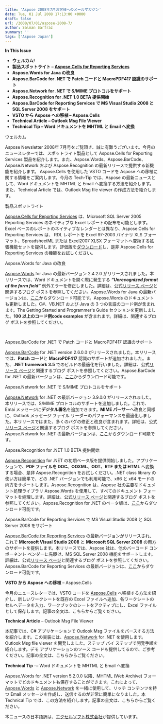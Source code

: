 ```yaml
---
title: 'Aspose 2008年7月お客様へのメールマガジン'
date: Tue, 01 Jul 2008 17:13:00 +0000
draft: false
url: /2008/07/01/aspose-2008-7/
author: Salman Sarfraz
summary: ''
tags: ['Aspose Japan']
---
```


**In This Issue**

*   **ウェルカム!**
*   **製品スポットライト – [Aspose.Cells for Reporting Services][1]**
*   **Aspose.Words for Java の改良**
*   **Aspose.BarCode for .NET で Patch コードと MacroPDF417 認識のサポート**
*   **Aspose.Network for .NET で S/MIME プロトコルをサポート**
*   **Aspose.Recognition for .NET 1.0 BETA 提供開始**
*   **Aspose.BarCode for Reporting Services で MS Visual Studio 2008 と SQL Server 2008 をサポート**
*   **VSTO から Aspose への移植 – Aspose.Cells**
*   **Technical Article – Outlook Msg File Viewer**
*   **Technical Tip – Word ドキュメントを MHTML と Email へ変換**

ウェルカム

Aspose Newsletter 2008年 7月号をご覧頂き、誠に有難うございます。今月のニュースレターでは、スポットライト製品として Aspose.Cells for Reporting Services 製品を紹介します。また、Aspose.Words、Aspose.BarCode、Aspose.Network および Aspose.Recognition の最新リリースで提供する新機能を紹介します。 Aspose.Cells を使用した VSTO コードを Aspose への移植に関する情報をご案内します。今月の Tech-Tip では、Aspose の最新ニュースとして、Word ドキュメントを MHTML と Email へ変換する方法を紹介します。また、Technical Article では、Outlook Msg file viewer の作成方法を紹介します。

製品スポットライト

[Aspose.Cells for Reporting Services][2] は、Microsoft SQL Server 2005 Reporting Services のネイティブな Excel レポートの配布を可能とします。 Excel ベースのレポートのネイティブなレンダーとは異なり、Aspose.Cells for Reporting Services は、 RDL レポートを Excel 97-2003 バイナリ XLS フォーマット、SpreadsheetML または Excel2007 XLSX フォーマットへ変換する拡張機能セットを提供します。評価版を[ダウンロード][3]し、是非 Aspose.Cells for Reporting Services の機能をお試しください。

Aspose.Words for Java の改良

[Aspose.Words][4] for Java の最新バージョン 2.4.2.0 がリリースされました。本リリースでは、Word ドキュメントを開く際に発生する **_“Unrecognized format of the form field”_** 例外エラーを修正しました。詳細は、公式[リリース ページ][5]と関連するブログ ポストを参照してください。Aspose.Words for Java の最新バージョンは、[ここ][6]からダウンロード可能です。Aspose.Words のドキュメントも更新しました。C#、VB.NET および Java の 3 つの言語のコード例が含まれます。The Getting Started and Programmer's Guide セクションを更新しました。**100 以上のコード例code examples** が含まれます。詳細は、関連するブログ ポストを参照してください。

[  
](http://www.aspose.com/categories/ssrs-rendering-extensions/aspose.words-for-reporting-services/default.aspx)[](https://docs.aspose.com/display/wordsjava/Home)[][7]

Aspose.BarCode for .NET で Patch コードと MacroPDF417 認識のサポート

[Aspose.BarCode][8] for .NET version 2.6.0.0 がリリースされました。本リリースでは、**Patch コード**と **MacroPDF417** 認識のサポートが追加されました。また、**.NET framework 3.5** でのビルドの最適化を行いました。詳細は、公式[リリース ページ][9]と関連するブログ ポストを参照してください。Aspose.BarCode for .NET の最新バージョンは、[ここ][10]からダウンロード可能です。  

Aspose.Network for .NET で S/MIME プロトコルをサポート

[Aspose.Network][11] for .NET の最新バージョン 3.9.0.0 がリリースされました。本リリースでは、S/MIME プロトコルのサポートを追加しました。これで、Emai メッセージに**デジタル署名**を追加できます。**MIME パーサー**へ改良と同様に、Outlook メッセージ ファイル リーダーのパフォーマンスを最適化しました。本リリースではまた、多くのバグの修正と改良が含まれます。詳細は、公式[リリース ページ][12]と関連するブログ ポストを参照してください。Aspose.Network for .NET の最新バージョンは、[ここ][13]からダウンロード可能です。

[](http://www.aspose.com/categories/utility-components/aspose.network-for-.net/default.aspx)

Aspose.Recognition for .NET 1.0 BETA 提供開始

[Aspose.Recognition][14] for .NET の初期ベータ版を提供開始しました。アプリケーションで、**PDF ファイルを DOC、OOXML、ODT、RTF または HTML** へ変換する場合、是非 Aspose.Recognition をお試しください。.NET class library の使い方は簡単で、どの .NET バージョンでも利用可能で、x86 と x64 モードの両方をサポートします。Aspose.Recognition は、Aspose 社の主要なドキュメント処理ライブラリ Aspose.Words を使用して、すべてのドキュメント フォーマットを処理します。詳細は、公式[リリース ページ][15]と関連するブログ ポストを参照してください。Aspose.Recognition for .NET のベータ版は、[ここ][16]からダウンロード可能です。  

Aspose.BarCode for Reporting Services で MS Visual Studio 2008 と SQL Server 2008 をサポート

[Aspose.BarCode for Reporting Services][17] の最新バージョンがリリースされ、これで **Microsoft Visual Studio 2008** と **Microsoft SQL Server 2008** の両方のサポートを提供します。本リリースでは、Aspose 社は、他のバーコード コンポーネント ベンダーに先駆け、MS SQL Server 2008 機能をサポートします。詳細は、公式[リリース ページ][18]と関連するブログ ポストを参照してください。Aspose.BarCode for Reporting Services の最新バージョンは、[ここ][19]からダウンロード可能です。

**VSTO から Aspose への移植** – Aspose.Cells

今月のニュースレターでは、VSTO コードを [Aspose.Cells][20] へ移植する方法を紹介し、新しいワークシートを既存の Excel ファイルへ追加、各ワークシートのセルへデータを入力、ワークブックのシートをアクティブにし、Excel ファイルとして保存します。記事の全文は、こちらからご覧ください。  

**Technical Article** – Outlook Msg File Viewer

本記事では、C# アプリケーションで Outlook Msg ファイルをパースする方法を紹介します。この実装には、[Aspose.Network][21] for .NET を使用します。Outlook Msg file viewer を開発しました。ステップ バイ ステップで開発手順を紹介します。デモ アプリケーションのソース コードも提供してるので、ご参考ください。記事の全文は、こちらからご覧ください。  

**Technical Tip** –**_–_** Word ドキュメントを MHTML と Email へ変換

Aspose.Words for .NET version 5.2.0.0 以降、MHTML (Web Archive) フォーマットでどのドキュメントも保存することができます。これによって、[Aspose.Words][22] と [Aspose.Network][23] を一緒に使用して、リッチ コンテンツを持つ Email メッセージを作成し、送信するのが非常に簡単になりました。本 Technical Tip では、この方法を紹介します。記事の全文は、こちらからご覧ください。  

本ニュースの日本語訳は、[エクセルソフト株式会社][24]が提供しています。




[1]: http://www.aspose.com/categories/ssrs-rendering-extensions/aspose.cells-for-reporting-services/default.aspx
[2]: http://www.aspose.com/categories/ssrs-rendering-extensions/aspose.cells-for-reporting-services/default.aspx
[3]: http://www.aspose.com/community/files/52/ssrs-rendering-extensions/aspose.cells.reporting.services/default.aspx
[4]: https://docs.aspose.com/display/wordsjava/Home
[5]: http://www.aspose.com/community/files/51/file-format-components/aspose.words/entry128647.aspx
[6]: https://docs.aspose.com/display/wordsjava/Home
[7]: http://www.aspose.com/Community/Files/54/aspose.network/entry110079.aspx
[8]: https://docs.aspose.com/display/wordsjava/Home
[9]: http://www.aspose.com/community/files/53/visual-components/aspose.barcode/entry129164.aspx
[10]: https://docs.aspose.com/display/wordsjava/Home
[11]: http://www.aspose.com/categories/utility-components/aspose.network-for-.net/default.aspx
[12]: http://www.aspose.com/community/files/54/utility-components/aspose.network/entry129551.aspx
[13]: http://www.aspose.com/community/files/54/utility-components/aspose.network/default.aspx
[14]: http://www.aspose.com/categories/file-format-components/aspose.recognition-for-.net/default.aspx
[15]: http://www.aspose.com/community/files/51/file-format-components/aspose.recognition/entry132389.aspx
[16]: http://www.aspose.com/community/files/51/file-format-components/aspose.recognition/category1253.aspx
[17]: https://docs.aspose.com/display/wordsjava/Home
[18]: http://www.aspose.com/community/files/52/ssrs-rendering-extensions/aspose.barcode.reporting.services/entry132716.aspx
[19]: http://www.aspose.com/community/files/52/ssrs-rendering-extensions/aspose.barcode.reporting.services/category1217.aspx
[20]: http://www.aspose.com/categories/file-format-components/aspose.cells-for-.net-and-java/default.aspx
[21]: http://www.aspose.com/categories/utility-components/aspose.network-for-.net/default.aspx
[22]: https://docs.aspose.com/display/wordsjava/Home
[23]: http://www.aspose.com/categories/utility-components/aspose.network-for-.net/default.aspx
[24]: http://www.xlsoft.com/jp



